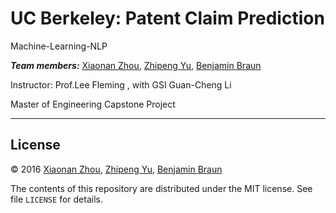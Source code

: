 # UC Berkeley: Patent Claim Prediction
Machine-Learning-NLP


_**Team members:**_ [Xiaonan Zhou](https://github.com/GiannaJo), [Zhipeng Yu](https://github.com/yuzhipeng588), [Benjamin Braun](https://github.com/benjaminbraun212)

Instructor: Prof.Lee Fleming , with GSI Guan-Cheng Li

Master of Engineering Capstone Project

---

## License

&copy; 2016 [Xiaonan Zhou](https://github.com/GiannaJo), [Zhipeng Yu](https://github.com/yuzhipeng588), [Benjamin Braun](https://github.com/benjaminbraun212)

The contents of this repository are distributed under the MIT license. See file
`LICENSE` for details.
